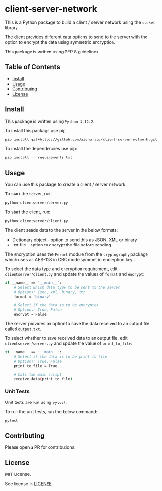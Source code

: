 # client-server-network
This is a Python package to build a client / server network using the `socket` library.

The client provides different data options to send to the server with the option to encrypt the data using symmetric encryption.

This package is written using PEP 8 guidelines.

## Table of Contents

- [Install](#Install)
- [Usage](#Usage)
- [Contributing](#Contributing)
- [License](#License)

## Install

This package is written using `Python 3.12.2`.

To install this package use pip:
```sh
pip install git+https://github.com/aisha-als/client-server-network.git
```

To install the dependencies use pip:
```sh
pip install -r requirements.txt
```

## Usage

You can use this package to create a client / server network.

To start the server, run:
```sh
python clientserver/server.py
```

To start the client, run:
```sh
python clientserver/client.py
```

The client sends data to the server in the below formats:
- Dictionary object - option to send this as JSON, XML or binary
- .txt file - option to encrypt the file before sending

The encryption uses the `Fernet` module from the `cryptography` package which uses an AES-128 in CBC mode symmetric 
encryption key .

To select the data type and encryption requirement, edit `clientserver/client.py` and update the values of `format`
and `encrypt`:
```sh
if __name__ == '__main__':
    # Select which data type to be sent to the server
    # Options: json, xml, binary, txt
    format = 'binary'

    # Select if the data is to be encrypted
    # Options: True, False
    encrypt = False
```


The server provides an option to save the data received to an output file called `output.txt`.

To select whether to save received data to an output file, edit `clientserver/server.py` and update the value of 
`print_to_file`:
```sh
if __name__ == '__main__':
    # Select if the data is to be print to file
    # Options: True, False
    print_to_file = True

    # Call the main script
    receive_data(print_to_file)
```

### Unit Tests

Unit tests are run using `pytest`.

To run the unit tests, run the below command:
```sh
pytest
```

## Contributing

Please open a PR for contributions.

## License

MIT License.

See license in [LICENSE](client-server-network/LICENSE)